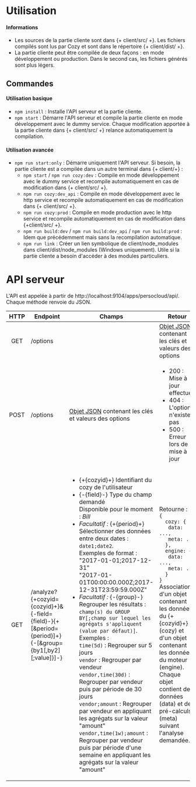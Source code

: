 # Utilisation
#### Informations
* Les sources de la partie cliente sont dans {+ client/src/ +}. Les fichiers compilés sont lus par Cozy et sont dans le répertoire {+ client/dist/ +}.
* La partie cliente peut être compilée de deux façons : en mode développement ou production. Dans le second cas, les fichiers générés sont plus légers.

## Commandes
#### Utilisation basique
* `npm install` : Installe l'API serveur et la partie cliente.
* `npm start` : Démarre l'API serveur et compile la partie cliente en mode développement avec le dummy service. Chaque modification apportée à la partie cliente dans {+ client/src/ +} relance automatiquement la compilation. 

#### Utilisation avancée
* `npm run start:only` : Démarre uniquement l'API serveur. Si besoin, la partie cliente est a compilée dans un autre terminal dans {+ client/+} :
  * `npm start` / `npm run cozy:dev` : Compile en mode développement avec le dummy service et recompile automatiquement en cas de modification dans {+ client/src/ +}.
  * `npm run cozy:dev_api` : Compile en mode développement avec le http service et recompile automatiquement en cas de modification dans {+ client/src/ +}.
  * `npm run cozy:prod` : Compile en mode production avec le http service et recompile automatiquement en cas de modification dans {+client/src/ +}.
  * `npm run build:dev` / `npm run build:dev_api` / `npm run build:prod` : Idem que précédemment mais sans la recompilation automatique.
  * `npm run link` : Créer un lien symbolique de client/node_modules dans client/dist/node_modules (Windows uniquement). Utile si la partie cliente a besoin d'accéder à des modules particuliers.

# API serveur
L'API est appelée à partir de http://localhost:9104/apps/persocloud/api/. Chaque méthode renvoie du JSON.

<table>
<thead>
<tr>
<th style="text-align:center">HTTP</th>
<th>Endpoint</th>
<th>Champs</th>
<th>Retour</th>
</tr>
</thead>
<tbody>
<tr>
<td style="text-align:center">GET</td>
<td>/options</td>
<td></td>
<td><a href="https://gitlab.irisa.fr/pcloud/app-cozy/blob/master/server/models/pc_options.js">Objet JSON</a> contenant les clés et valeurs des options</td>
</tr>
<tr>
<td style="text-align:center">POST</td>
<td>/options</td>
<td><a href="https://gitlab.irisa.fr/pcloud/app-cozy/blob/master/server/models/pc_options.js">Objet JSON</a> contenant les clés et valeurs des options</td>
<td><ul><li>200 : Mise à jour effectuée</li><li>404 : L'option n'existe pas</li><li>500 : Erreur lors de la mise à jour</li></ul></td>
</tr>
<tr>
<td style="text-align:center">GET</td>
<td>/analyze?{+cozyid={cozyid}+}&amp;{-field={field}-}{+[&amp;period={period}]+}{-[&amp;group={by1[,by2][;value]}]-}</td>
<td><ul>
<li>{+{cozyid}+} Identifiant du cozy de l'utilisateur</li>
<li>{-{field}-} Type du champ demandé<br>Disponible pour le moment : <em>Bill</em></li>
<li><i>Facultatif :</i> {+{period}+}<br>Sélectionner des données entre deux dates : <code>date1;date2</code>.<br>Exemples de format : <br>"2017-01-01;2017-12-31"<br>"2017-01-01T00:00:00.000Z;2017-12-31T23:59:59.000Z"</li>
<li><i>Facultatif :</i> {-{group}-}<br>Regrouper les résultats : <code>champ(s) du GROUP BY[;champ sur lequel les agrégats s'appliquent (value par défaut)]</code>.<br>Exemples :<br>
<code>time(5d)</code> : Regrouper sur 5 jours<br>
<code>vendor</code> : Regrouper par vendeur<br>
<code>vendor,time(30d)</code> : Regrouper par vendeur puis par période de 30 jours<br>
<code>vendor;amount</code> : Regrouper par vendeur en appliquant les agrégats sur la valeur "amount"<br>
<code>vendor,time(1w);amount</code> : Regrouper par vendeur puis par période d'une semaine en appliquant les agrégats sur la valeur "amount"<br>
</li>
</ul></td>
<td>Retourne :<br><code>{<br>&nbsp;&nbsp;cozy: {<br>&nbsp;&nbsp;&nbsp;data: ...,<br>&nbsp;&nbsp;&nbsp;meta: ...<br>&nbsp;&nbsp;},<br>&nbsp;&nbsp;engine: {<br>&nbsp;&nbsp;&nbsp;data: ...,<br>&nbsp;&nbsp;&nbsp;meta: ...<br>&nbsp;&nbsp;}<br>}</code><br>Association d'un objet contenant les données du {+{cozyid}+} (cozy) et d'un objet contenant les données du moteur (engine). Chaque objet contient des données (data) et des pré-calculs (meta) suivant l'analyse demandée.</td>
</tr>
</tbody>
</table>